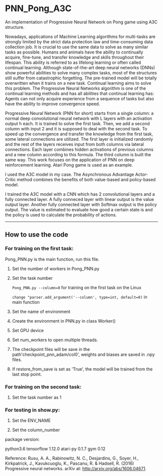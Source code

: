 # PNN_Pong_A3C

An implementation of Progressive Neural Network on Pong game using A3C structure.

Nowadays, applications of Machine Learning algorithms for multi-tasks are strongly limited by the strict data protection law and time-consuming data collection job. It is crucial to use the same data to solve as many similar tasks as possible. Humans and animals have the ability to continually acquire, fine-tune, and transfer knowledge and skills throughout their lifespan. This ability is referred to as lifelong learning or often called continual learning. Although state-of-the-art deep neural networks (DNNs) show powerful abilities to solve many complex tasks, most of the structures still suffer from catastrophic forgetting. The pre-trained model will be totally overwritten when it trains on a new task. Continual learning aims to solve this problem. The Progressive Neural Networks algorithm is one of the continual learning methods and has all abilities that continual learning has: Agents can not only acquire experience from a sequence of tasks but also have the ability to improve convergence speed.

Progressive Neural Network (PNN for short) starts from a single column: a normal deep convolutional neural network with L layers with an activation output h each. It is trained to solve the first task. Then, we add a second column with input 2 and it is supposed to deal with the second task. To speed up the convergence and transfer the knowledge from the first task, some lateral connections are utilized. The first layer is initialized randomly and the rest of the layers receives input from both columns via lateral connections. Each layer combines hidden activations of previous columns and a new column according to this formula. The third column is built the same way.
This work focuses on the application of PNN on deep reinforcement learning. Atari Pong game is used as an example.

I used the A3C model in my case. The Asynchronous Advantage Actor-Critic method combines the benefits of both value-based and policy-based model. 

I trained the A3C model with a CNN which has 2 convolutional layers and a fully connected layer. A fully conneced layer with linear output is the value output layer. Another fully connected layer with Softmax output is the policy output. The value is estimated to evaluate how good a certain state is and the policy is used to calculate the probability of actions.

----------------------------------------------
How to use the code
----------------------------------------------
### For training on the first task: 
Pong_PNN.py is the main function, run this file.

1. Set the number of workers in Pong_PNN.py

2. Set the task number

    ```Pong_PNN.py --column=0``` for training on the first task on the Linux

    ```change "parser.add_argument('--column', type=int, default=0)``` in main function

3. Set the name of environment

4. Create the environment in PNN.py in class Worker()

5. Set GPU device

6. Set num_workers to open multiple threads.

7. The checkpoint files will be save in the path'checkpoint_pnn_adam/col0', weights and biases are saved in .npy files.

8. If restore_from_save is set as 'True', the model will be trained from the last stop point.

### For training on the second task:

1. Set the task number as 1

### For testing in show.py:

1. Set the ENV_NAME

2. Set the column_number

package version:

python3.6
tensorflow 1.12.0
atari-py 0.1.7
gym 0.12

Reference: Rusu, A. A., Rabinowitz, N. C., Desjardins, G., Soyer, H., Kirkpatrick, J., Kavukcuoglu, K., Pascanu, R. & Hadsell, R. (2016) Progressive neural networks. arXiv at: http://arxiv.org/abs/1606.04671.
